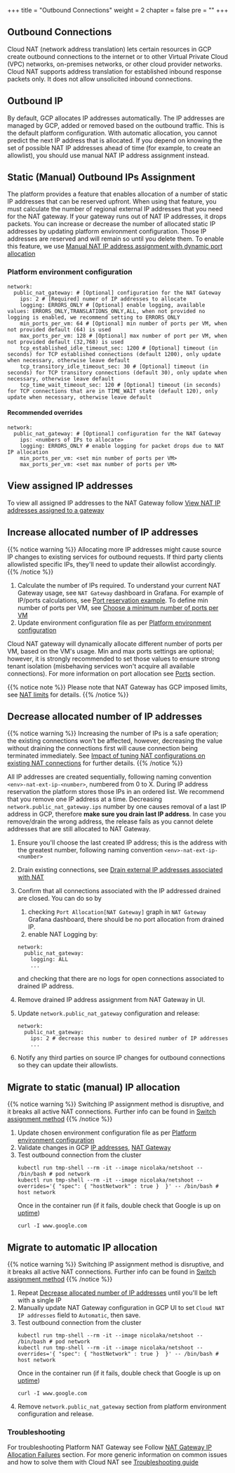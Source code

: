 +++
title = "Outbound Connections"
weight = 2
chapter = false
pre = ""
+++

## Outbound Connections

Cloud NAT (network address translation) lets certain resources in GCP create outbound connections to the
internet or to other Virtual Private Cloud (VPC) networks, on-premises networks, or other cloud provider networks. Cloud
NAT supports address translation for established inbound response packets only. It does not allow unsolicited inbound
connections.

## Outbound IP

By default, GCP allocates IP addresses automatically. The IP addresses are managed by GCP, added or removed based on the
outbound traffic. This is the default platform configuration. With automatic allocation, you cannot predict the next IP
address that is allocated. If you depend on knowing the set of possible NAT IP addresses ahead of time (for example, to
create an allowlist), you should use manual NAT IP address assignment instead.

## Static (Manual) Outbound IPs Assignment

The platform provides a feature that enables allocation of a number of static IP addresses that can be reserved upfront.
When using that feature, you must calculate the number of regional external IP addresses that you need for the
NAT gateway. If your gateway runs out of NAT IP addresses, it drops packets. You can increase or decrease the
number of allocated static IP addresses by updating platform environment configuration. Those IP addresses are reserved
and will remain so until you delete them. To enable this feature, we
use [Manual NAT IP address assignment with dynamic port allocation](https://cloud.google.com/nat/docs/ports-and-addresses#addresses)

### Platform environment configuration

```
network:
  public_nat_gateway: # [Optional] configuration for the NAT Gateway
    ips: 2 # [Required] numer of IP addresses to allocate
    logging: ERRORS_ONLY # [Optional] enable logging, available values: ERRORS_ONLY,TRANSLATIONS_ONLY,ALL, when not provided no logging is enabled, we recommend setting to ERRORS_ONLY
    min_ports_per_vm: 64 # [Optional] min number of ports per VM, when not provided default (64) is used
    max_ports_per_vm: 128 # [Optional] max number of port per VM, when not provided default (32,768) is used
    tcp_established_idle_timeout_sec: 1200 # [Optional] timeout (in seconds) for TCP established connections (default 1200), only update when necessary, otherwise leave default
    tcp_transitory_idle_timeout_sec: 30 # [Optional] timeout (in seconds) for TCP transitory connections (default 30), only update when necessary, otherwise leave default
    tcp_time_wait_timeout_sec: 120 # [Optional] timeout (in seconds) for TCP connections that are in TIME_WAIT state (default 120), only update when necessary, otherwise leave default
```

#### Recommended overrides

```
network:
  public_nat_gateway: # [Optional] configuration for the NAT Gateway
    ips: <numbers of IPs to allocate>
    logging: ERRORS_ONLY # enable logging for packet drops due to NAT IP allocation
    min_ports_per_vm: <set min number of ports per VM>
    max_ports_per_vm: <set max number of ports per VM>
```

## View assigned IP addresses

To view all assigned IP addresses to the NAT Gateway
follow [View NAT IP addresses assigned to a gateway](https://cloud.google.com/nat/docs/set-up-manage-network-address-translation#view_nat_ip_addresses_assigned_to_a_gateway)

## Increase allocated number of IP addresses

{{% notice warning %}}
Allocating more IP addresses might cause source IP changes to existing services for outbound requests. If third party
clients allowlisted specific IPs, they'll need to update their allowlist accordingly.
{{% /notice %}}

1. Calculate the number of IPs required. To understand your current NAT Gateway usage,
   see `NAT Gateway` dashboard in Grafana.
   For example of IP/ports calculations,
   see [Port reservation example](https://cloud.google.com/nat/docs/ports-and-addresses#port-reservation-examples). To
   define min number of ports per VM,
   see [Choose a minimum number of ports per VM](https://cloud.google.com/nat/docs/tune-nat-configuration#choose-minimum)
2. Update environment configuration file as
   per [Platform environment configuration](#platform-environment-configuration)

Cloud NAT gateway will dynamically allocate different number of ports per VM, based on the VM's usage. Min and max
ports settings are optional; however, it is strongly recommended to set those values to ensure strong tenant
isolation (misbehaving services won't acquire all available connections). For more information on port allocation
see [Ports](https://cloud.google.com/nat/docs/ports-and-addresses#ports) section.

{{% notice note %}}
Please note that NAT Gateway has GCP imposed limits, see [NAT limits](https://cloud.google.com/nat/quota#limits) for
details.
{{% /notice %}}

## Decrease allocated number of IP addresses

{{% notice warning %}}
Increasing the number of IPs is a safe operation; the existing connections won't be affected, however, decreasing the
value without draining the connections first will cause connection being terminated immediately.
See [Impact of tuning NAT configurations on existing NAT connections](https://cloud.google.com/nat/docs/tune-nat-configuration#impact-nat-tuning-existing-conns)
for further details.
{{% /notice %}}

All IP addresses are created sequentially, following naming convention `<env>-nat-ext-ip-<number>`, numbered from 0 to
X. During IP address reservation the platform stores those IPs in an ordered list. We recommend that you remove one IP
address at a time. Decreasing `network.public_nat_gateway.ips` number by one causes removal of a last IP address in GCP,
therefore **make sure you drain last IP address**. In case you remove/drain the wrong address, the release fails as you
cannot delete addresses that are still allocated to NAT Gateway.

1. Ensure you'll choose the last created IP address; this is the address with the greatest number, following naming
   convention `<env>-nat-ext-ip-<number>`
2. Drain existing connections,
   see [Drain external IP addresses associated with NAT](https://cloud.google.com/nat/docs/set-up-manage-network-address-translation#draining)
3. Confirm that all connections associated with the IP addressed drained are closed. You can do so by
    1. checking `Port Allocation[NAT Gateway]` graph
       in `NAT Gateway` Grafana dashboard, there should be no port allocation from drained IP.
    2. enable NAT Logging by:
   ```
   network:
     public_nat_gateway:
       logging: ALL
       ...
   ```
   and checking that there are no logs for open connections associated to drained IP address.
4. Remove drained IP address assignment from NAT Gateway in UI.
5. Update `network.public_nat_gateway` configuration and release:

   ```
   network:
     public_nat_gateway:
       ips: 2 # decrease this number to desired number of IP addresses
       ...
   ```
6. Notify any third parties on source IP changes for outbound connections so they can update their allowlists.

## Migrate to static (manual) IP allocation

{{% notice warning %}}
Switching IP assignment method is disruptive, and it breaks all active NAT connections. Further info can be found
in [Switch assignment method](https://cloud.google.com/nat/docs/ports-and-addresses#switching-nat-ip-method)
{{% /notice %}}

1. Update chosen environment configuration file as
   per [Platform environment configuration](#platform-environment-configuration)
2. Validate changes in
   GCP [IP addresses](https://console.cloud.google.com/networking/addresses/list), [NAT Gateway](https://console.cloud.google.com/net-services/nat/list)
3. Test outbound connection from the cluster
   ```
   kubectl run tmp-shell --rm -it --image nicolaka/netshoot -- /bin/bash # pod network
   kubectl run tmp-shell --rm -it --image nicolaka/netshoot --overrides='{ "spec": { "hostNetwork" : true }  }' -- /bin/bash # host network
   ```
   Once in the container run (if it fails, double check that Google is up
   on [uptime](https://uptime.com/upstatus/google.co.uk?start=20240821&end=20240821))
   ```
   curl -I www.google.com
   ```

## Migrate to automatic IP allocation

{{% notice warning %}}
Switching IP assignment method is disruptive, and it breaks all active NAT connections. Further info can be found
in [Switch assignment method](https://cloud.google.com/nat/docs/ports-and-addresses#switching-nat-ip-method)
{{% /notice %}}

1. Repeat [Decrease allocated number of IP addresses](#decrease-allocated-number-of-ip-addresses) until you'll be left
   with a single IP
2. Manually update NAT Gateway configuration in GCP UI to set `Cloud NAT IP addresses` field to `Automatic`, then save.
3. Test outbound connection from the cluster
   ```
   kubectl run tmp-shell --rm -it --image nicolaka/netshoot -- /bin/bash # pod network
   kubectl run tmp-shell --rm -it --image nicolaka/netshoot --overrides='{ "spec": { "hostNetwork" : true }  }' -- /bin/bash # host network
   ```
   Once in the container run (if it fails, double check that Google is up
   on [uptime](https://uptime.com/upstatus/google.co.uk?start=20240821&end=20240821))
   ```
   curl -I www.google.com
   ```
4. Remove `network.public_nat_gateway` section from platform environment configuration and release.

### Troubleshooting

For troubleshooting Platform NAT Gateway see
Follow [NAT Gateway IP Allocation Failures](../troubleshooting#nat-gateway-ip-allocation-failures) section.
For more generic information on common issues and how to solve them with Cloud NAT
see [Troubleshooting guide](https://cloud.google.com/nat/docs/troubleshooting)
